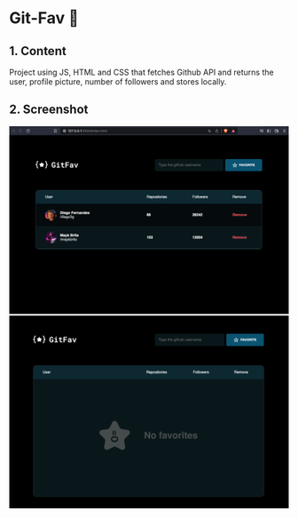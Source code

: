 # Git-Fav :star2:

## 1. Content
Project using JS, HTML and CSS that fetches Github API and returns the user, profile picture, number of followers and stores locally.

## 2. Screenshot
![Project Screenshot](./assets/Favorites.png)
![Project Screenshot](./assets/No_Fav.png)